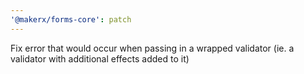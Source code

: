 ```yaml
---
'@makerx/forms-core': patch
---
```


Fix error that would occur when passing in a wrapped validator (ie. a validator with additional effects added to it)
